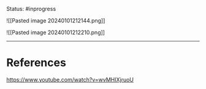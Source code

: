 Status: #inprogress 


![[Pasted image 20240101212144.png]]

![[Pasted image 20240101212210.png]]

---
# References
https://www.youtube.com/watch?v=wvMHIXjruoU